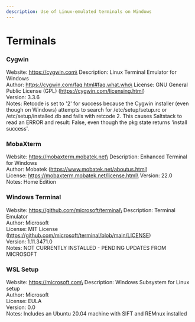 ```yaml
---
description: Use of Linux-emulated terminals on Windows
---
```


# Terminals

### Cygwin

Website: https://cygwin.com\
Description: Linux Terminal Emulator for Windows\
Author: https://cygwin.com/faq.html#faq.what.who\
License: GNU General Public License (GPL) (https://cygwin.com/licensing.html)\
Version: 3.3.6\
Notes: Retcode is set to '2' for success because the Cygwin installer (even though on Windows) attempts to search for /etc/setup/setup.rc or /etc/setup/installed.db and fails with retcode 2. This causes Saltstack to read an ERROR and result: False, even though the pkg state returns 'install success'.

### MobaXterm

Website: https://mobaxterm.mobatek.net\
Description: Enhanced Terminal for Windows\
Author: Mobatek (https://www.mobatek.net/aboutus.html)\
License: https://mobaxterm.mobatek.net/license.html\
Version: 22.0\
Notes: Home Edition

### Windows Terminal

Website: https://github.com/microsoft/terminal\
Description: Terminal Emulator\
Author: Microsoft\
License: MIT License (https://github.com/microsoft/terminal/blob/main/LICENSE)\
Version: 1.11.3471.0\
Notes: NOT CURRENTLY INSTALLED - PENDING UPDATES FROM MICROSOFT

### WSL Setup

Website: https://microsoft.com\
Description: Windows Subsystem for Linux setup\
Author: Microsoft\
License: EULA\
Version: 0.0\
Notes: Includes an Ubuntu 20.04 machine with SIFT and REMnux installed
